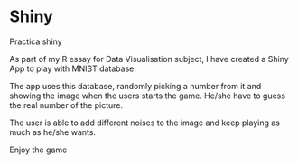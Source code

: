 # Shiny
Practica shiny

As part of my R essay for Data Visualisation subject,  I have created a Shiny App to play with MNIST database.

The app uses this database, randomly picking a number from it and showing the image when the users starts the game. He/she have to guess the real number of the picture. 

The user is able to add different noises to the image and keep playing as much as he/she wants.

Enjoy the game
